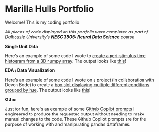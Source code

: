 # Marilla Hulls Portfolio
Welcome! This is my coding portfolio

*All pieces of code displayed on this portfolio were completed as part of Dalhousie University's **NESC 3505: Neural Data Science** course*

**Single Unit Data**

Here's an example of some code I wrote to [create a peri-stimulus time histogram from a 3D numpy array](PSTH_code.ipynb).
The output looks like [this](psth_image.png)!


**EDA / Data Visualization**

Here's an example of some code I wrote on a project (in collaboration with Devon Bode) to create a [box plot displaying multiple different conditions grouped by hue](colorblind_boxplot.ipynb).
The output looks like [this](colorblind_boxplot_image.png)!


**Other**

Just for fun, here's an example of some [Github Copliot prompts](Copilot_prompts.ipynb) I engineered to produce the requested output without needing to make manual changes to the code. These Github Copliot prompts are for the purpose of working with and manipulating pandas dataframes.
